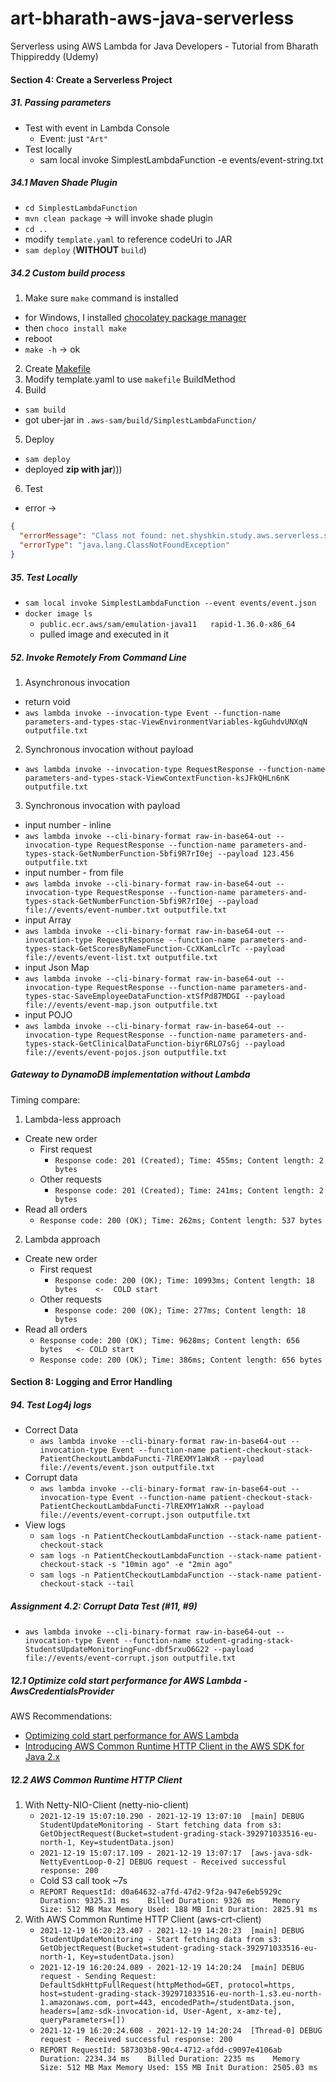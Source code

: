 # art-bharath-aws-java-serverless
Serverless using AWS Lambda for Java Developers - Tutorial from Bharath Thippireddy (Udemy)

####  Section 4: Create a Serverless Project

#####  31. Passing parameters

-  Test with event in Lambda Console
    -  Event: just `"Art"`
-  Test locally
    -  sam local invoke SimplestLambdaFunction -e events/event-string.txt

#####  34.1 Maven Shade Plugin

-  `cd SimplestLambdaFunction`
-  `mvn clean package` -> will invoke shade plugin
-  `cd ..`
-  modify `template.yaml` to reference codeUri to JAR    
-  `sam deploy` (**WITHOUT** `build`)

#####  34.2 Custom build process

1.  Make sure `make` command is installed
   -  for Windows, I installed [chocolatey package manager](https://chocolatey.org/install)
   -  then `choco install make`
   -  reboot
   -  `make -h` -> ok
2.  Create [Makefile](simplest-lambda/SimplestLambdaFunction/Makefile)
3.  Modify template.yaml to use `makefile` BuildMethod
4.  Build
   -  `sam build`
   -  got uber-jar in `.aws-sam/build/SimplestLambdaFunction/`
5.  Deploy      
   -  `sam deploy`
   -  deployed **zip with jar**)))
6.  Test
   -  error -> 
```json
{
  "errorMessage": "Class not found: net.shyshkin.study.aws.serverless.simplest.App",
  "errorType": "java.lang.ClassNotFoundException"
}
```

#####  35. Test Locally

-  `sam local invoke SimplestLambdaFunction --event events/event.json`
-  `docker image ls`
   -  `public.ecr.aws/sam/emulation-java11   rapid-1.36.0-x86_64`
   -  pulled image and executed in it

#####  52. Invoke Remotely From Command Line

1.  Asynchronous invocation
   -  return void
   -  `aws lambda invoke --invocation-type Event --function-name parameters-and-types-stac-ViewEnvironmentVariables-kgGuhdvUNXqN outputfile.txt`
2.  Synchronous invocation without payload
   -  `aws lambda invoke --invocation-type RequestResponse --function-name parameters-and-types-stack-ViewContextFunction-ksJFkQHLn6nK outputfile.txt`
3.  Synchronous invocation with payload
   -  input number - inline
   -  `aws lambda invoke --cli-binary-format raw-in-base64-out --invocation-type RequestResponse --function-name parameters-and-types-stack-GetNumberFunction-5bfi9R7rI0ej --payload 123.456 outputfile.txt`
   -  input number - from file
   -  `aws lambda invoke --cli-binary-format raw-in-base64-out --invocation-type RequestResponse --function-name parameters-and-types-stack-GetNumberFunction-5bfi9R7rI0ej --payload file://events/event-number.txt outputfile.txt`
   -  input Array
   -  `aws lambda invoke --cli-binary-format raw-in-base64-out --invocation-type RequestResponse --function-name parameters-and-types-stack-GetScoresByNameFunction-CcXKamLclrTc --payload file://events/event-list.txt outputfile.txt`
   -  input Json Map
   -  `aws lambda invoke --cli-binary-format raw-in-base64-out --invocation-type RequestResponse --function-name parameters-and-types-stac-SaveEmployeeDataFunction-xtSfPd87MDGI --payload file://events/event-map.json outputfile.txt`
   -  input POJO
   -  `aws lambda invoke --cli-binary-format raw-in-base64-out --invocation-type RequestResponse --function-name parameters-and-types-stack-GetClinicalDataFunction-biyr6RLO7sGj --payload file://events/event-pojos.json outputfile.txt`

#####  Gateway to DynamoDB implementation without Lambda

Timing compare:
1.  Lambda-less approach
   -  Create new order
      -  First request
         -  `Response code: 201 (Created); Time: 455ms; Content length: 2 bytes`
      -  Other requests
         -  `Response code: 201 (Created); Time: 241ms; Content length: 2 bytes`
   -  Read all orders
      -  `Response code: 200 (OK); Time: 262ms; Content length: 537 bytes`
2.  Lambda approach
   -  Create new order
      -  First request
         -  `Response code: 200 (OK); Time: 10993ms; Content length: 18 bytes    <-  COLD start`
      -  Other requests
         -  `Response code: 200 (OK); Time: 277ms; Content length: 18 bytes`
   -  Read all orders
      -  `Response code: 200 (OK); Time: 9628ms; Content length: 656 bytes   <- COLD start`
      -  `Response code: 200 (OK); Time: 386ms; Content length: 656 bytes`

####  Section 8: Logging and Error Handling

#####  94. Test Log4j logs

-  Correct Data
    -  `aws lambda invoke --cli-binary-format raw-in-base64-out --invocation-type Event --function-name patient-checkout-stack-PatientCheckoutLambdaFuncti-7lREXMY1aWxR --payload file://events/event.json outputfile.txt`
-  Corrupt data
    -  `aws lambda invoke --cli-binary-format raw-in-base64-out --invocation-type Event --function-name patient-checkout-stack-PatientCheckoutLambdaFuncti-7lREXMY1aWxR --payload file://events/event-corrupt.json outputfile.txt`
-  View logs
    -  `sam logs -n PatientCheckoutLambdaFunction --stack-name patient-checkout-stack`
    -  `sam logs -n PatientCheckoutLambdaFunction --stack-name patient-checkout-stack -s "10min ago" -e "2min ago"`
    -  `sam logs -n PatientCheckoutLambdaFunction --stack-name patient-checkout-stack --tail`

#####  Assignment 4.2: Corrupt Data Test (#11, #9)

-  `aws lambda invoke --cli-binary-format raw-in-base64-out --invocation-type Event --function-name student-grading-stack-StudentsUpdateMonitoringFunc-dbf5rxuO6G22 --payload file://events/event-corrupt.json outputfile.txt`


#####  12.1 Optimize cold start performance for AWS Lambda - AwsCredentialsProvider

AWS Recommendations:
-  [Optimizing cold start performance for AWS Lambda](https://docs.aws.amazon.com/sdk-for-java/latest/developer-guide/lambda-optimize-starttime.html)
-  [Introducing AWS Common Runtime HTTP Client in the AWS SDK for Java 2.x](https://aws.amazon.com/blogs/developer/introducing-aws-common-runtime-http-client-in-the-aws-sdk-for-java-2-x/)

#####  12.2 AWS Common Runtime HTTP Client

1. With Netty-NIO-Client (netty-nio-client)
    -  `2021-12-19 15:07:10.290 - 2021-12-19 13:07:10  [main] DEBUG StudentUpdateMonitoring - Start fetching data from s3: GetObjectRequest(Bucket=student-grading-stack-392971033516-eu-north-1, Key=studentData.json)`
    -  `2021-12-19 15:07:17.109 - 2021-12-19 13:07:17  [aws-java-sdk-NettyEventLoop-0-2] DEBUG request - Received successful response: 200`
    -  Cold S3 call took ~7s
    -  `REPORT RequestId: d0a64632-a7fd-47d2-9f2a-947e6eb5929c	Duration: 9325.31 ms	Billed Duration: 9326 ms	Memory Size: 512 MB	Max Memory Used: 188 MB	Init Duration: 2825.91 ms`
2.  With AWS Common Runtime HTTP Client (aws-crt-client)
    -  `2021-12-19 16:20:23.407	- 2021-12-19 14:20:23  [main] DEBUG StudentUpdateMonitoring - Start fetching data from s3: GetObjectRequest(Bucket=student-grading-stack-392971033516-eu-north-1, Key=studentData.json)`
    -  `2021-12-19 16:20:24.089	- 2021-12-19 14:20:24  [main] DEBUG request - Sending Request: DefaultSdkHttpFullRequest(httpMethod=GET, protocol=https, host=student-grading-stack-392971033516-eu-north-1.s3.eu-north-1.amazonaws.com, port=443, encodedPath=/studentData.json, headers=[amz-sdk-invocation-id, User-Agent, x-amz-te], queryParameters=[])`
    -  `2021-12-19 16:20:24.608	- 2021-12-19 14:20:24  [Thread-0] DEBUG request - Received successful response: 200`
    -  `REPORT RequestId: 587303b8-90c4-4712-afdd-c9097e4106ab	Duration: 2234.34 ms	Billed Duration: 2235 ms	Memory Size: 512 MB	Max Memory Used: 155 MB	Init Duration: 2505.03 ms`




    